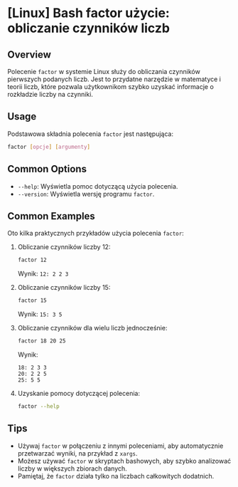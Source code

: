 # [Linux] Bash factor użycie: obliczanie czynników liczb

## Overview
Polecenie `factor` w systemie Linux służy do obliczania czynników pierwszych podanych liczb. Jest to przydatne narzędzie w matematyce i teorii liczb, które pozwala użytkownikom szybko uzyskać informacje o rozkładzie liczby na czynniki.

## Usage
Podstawowa składnia polecenia `factor` jest następująca:

```bash
factor [opcje] [argumenty]
```

## Common Options
- `--help`: Wyświetla pomoc dotyczącą użycia polecenia.
- `--version`: Wyświetla wersję programu `factor`.

## Common Examples
Oto kilka praktycznych przykładów użycia polecenia `factor`:

1. Obliczanie czynników liczby 12:
   ```bash
   factor 12
   ```
   Wynik: `12: 2 2 3`

2. Obliczanie czynników liczby 15:
   ```bash
   factor 15
   ```
   Wynik: `15: 3 5`

3. Obliczanie czynników dla wielu liczb jednocześnie:
   ```bash
   factor 18 20 25
   ```
   Wynik:
   ```
   18: 2 3 3
   20: 2 2 5
   25: 5 5
   ```

4. Uzyskanie pomocy dotyczącej polecenia:
   ```bash
   factor --help
   ```

## Tips
- Używaj `factor` w połączeniu z innymi poleceniami, aby automatycznie przetwarzać wyniki, na przykład z `xargs`.
- Możesz używać `factor` w skryptach bashowych, aby szybko analizować liczby w większych zbiorach danych.
- Pamiętaj, że `factor` działa tylko na liczbach całkowitych dodatnich.